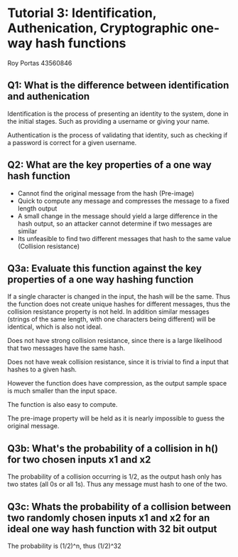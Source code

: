 # Tutorial 3: Identification, Authenication, Cryptographic one-way hash functions

Roy Portas
43560846

## Q1: What is the difference between identification and authenication
Identification is the process of presenting an identity to the system, done in the initial stages. Such as providing a username or giving your name.

Authentication is the process of validating that identity, such as checking if a password is correct for a given username.

## Q2: What are the key properties of a one way hash function
- Cannot find the original message from the hash (Pre-image)
- Quick to compute any message and compresses the message to a fixed length output
- A small change in the message should yield a large difference in the hash output, so an attacker cannot determine if two messages are similar
- Its unfeasible to find two different messages that hash to the same value (Collision resistance)

## Q3a: Evaluate this function against the key properties of a one way hashing function

If a single character is changed in the input, the hash will be the same. Thus the function does not create unique hashes for different messages, thus the collision resistance property is not held. In addition similar messages (strings of the same length, with one characters being different) will be identical, which is also not ideal.

Does not have strong collision resistance, since there is a large likelihood that two messages have the same hash.

Does not have weak collision resistance, since it is trivial to find a input that hashes to a given hash.

However the function does have compression, as the output sample space is much smaller than the input space.

The function is also easy to compute.

The pre-image property will be held as it is nearly impossible to guess the original message.

## Q3b: What's the probability of  a collision in h() for two chosen inputs x1 and x2

The probability of a collision occurring is 1/2, as the output hash only has two states (all 0s or all 1s). Thus any message must hash to one of the two.

## Q3c: Whats the probability of a collision between two randomly chosen inputs x1 and x2 for an ideal one way hash function with 32 bit output

The probability is (1/2)^n, thus (1/2)^32
